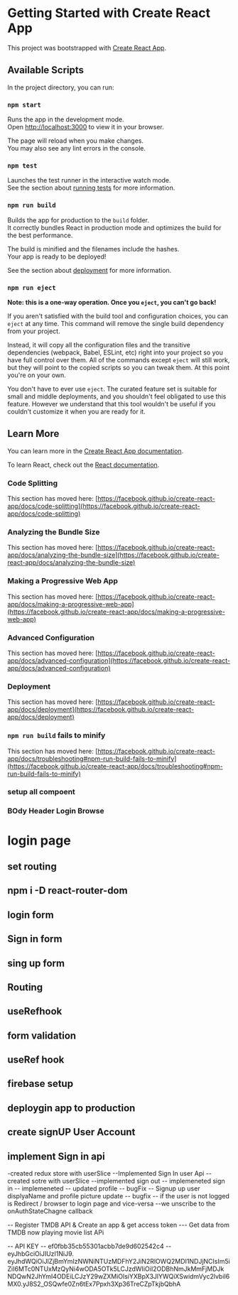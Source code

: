# Getting Started with Create React App

This project was bootstrapped with [Create React App](https://github.com/facebook/create-react-app).

## Available Scripts

In the project directory, you can run:

### `npm start`

Runs the app in the development mode.\
Open [http://localhost:3000](http://localhost:3000) to view it in your browser.

The page will reload when you make changes.\
You may also see any lint errors in the console.

### `npm test`

Launches the test runner in the interactive watch mode.\
See the section about [running tests](https://facebook.github.io/create-react-app/docs/running-tests) for more information.

### `npm run build`

Builds the app for production to the `build` folder.\
It correctly bundles React in production mode and optimizes the build for the best performance.

The build is minified and the filenames include the hashes.\
Your app is ready to be deployed!

See the section about [deployment](https://facebook.github.io/create-react-app/docs/deployment) for more information.

### `npm run eject`

**Note: this is a one-way operation. Once you `eject`, you can't go back!**

If you aren't satisfied with the build tool and configuration choices, you can `eject` at any time. This command will remove the single build dependency from your project.

Instead, it will copy all the configuration files and the transitive dependencies (webpack, Babel, ESLint, etc) right into your project so you have full control over them. All of the commands except `eject` will still work, but they will point to the copied scripts so you can tweak them. At this point you're on your own.

You don't have to ever use `eject`. The curated feature set is suitable for small and middle deployments, and you shouldn't feel obligated to use this feature. However we understand that this tool wouldn't be useful if you couldn't customize it when you are ready for it.

## Learn More

You can learn more in the [Create React App documentation](https://facebook.github.io/create-react-app/docs/getting-started).

To learn React, check out the [React documentation](https://reactjs.org/).

### Code Splitting

This section has moved here: [https://facebook.github.io/create-react-app/docs/code-splitting](https://facebook.github.io/create-react-app/docs/code-splitting)

### Analyzing the Bundle Size

This section has moved here: [https://facebook.github.io/create-react-app/docs/analyzing-the-bundle-size](https://facebook.github.io/create-react-app/docs/analyzing-the-bundle-size)

### Making a Progressive Web App

This section has moved here: [https://facebook.github.io/create-react-app/docs/making-a-progressive-web-app](https://facebook.github.io/create-react-app/docs/making-a-progressive-web-app)

### Advanced Configuration

This section has moved here: [https://facebook.github.io/create-react-app/docs/advanced-configuration](https://facebook.github.io/create-react-app/docs/advanced-configuration)

### Deployment

This section has moved here: [https://facebook.github.io/create-react-app/docs/deployment](https://facebook.github.io/create-react-app/docs/deployment)

### `npm run build` fails to minify

This section has moved here: [https://facebook.github.io/create-react-app/docs/troubleshooting#npm-run-build-fails-to-minify](https://facebook.github.io/create-react-app/docs/troubleshooting#npm-run-build-fails-to-minify)


###     setup all compoent
 ### BOdy Header Login Browse
# login page
## set routing 
 ##   npm i -D react-router-dom
 ##  login form
 ## Sign in form
 ##  sing up form

 ## Routing 
 ## useRefhook
 ## form  validation
 ## useRef hook 
 ## firebase setup 
 ## deploygin  app to production
 ## create signUP User Account 
 ## implement Sign in api 
 -created redux store with userSlice
 --Implemented Sign In user Api 
 -- created sotre with userSlice
 --implemented sign out 
 -- implemeneted sign in 
 -- implemeneted 
 -- updated profile
-- bugFix -- Signup up user displyaName and profile picture update 
-- bugfix --  if the user is not logged is Redirect / browser to login  page and vice-versa
--we unscribe to the onAuthStateChagne callback

-- Register TMDB API &  Create an app & get access token 
--- Get data from TMDB now playing movie list APi



-- API KEY 
-- ef0fbb35cb55301acbb7de9d602542c4 
--  eyJhbGciOiJIUzI1NiJ9.            eyJhdWQiOiJlZjBmYmIzNWNiNTUzMDFhY2JiN2RlOWQ2MDI1NDJjNCIsIm5iZiI6MTc0NTUxMzQyNi4wODA5OTk5LCJzdWIiOiI2ODBhNmJkMmFjMDJk  NDQwN2JhYmI4ODEiLCJzY29wZXMiOlsiYXBpX3JlYWQiXSwidmVyc2lvbiI6MX0.yJ8S2_OSQwfe0Zn6tEx7Ppxh3Xp36TreCZpTkjbQbhA  
